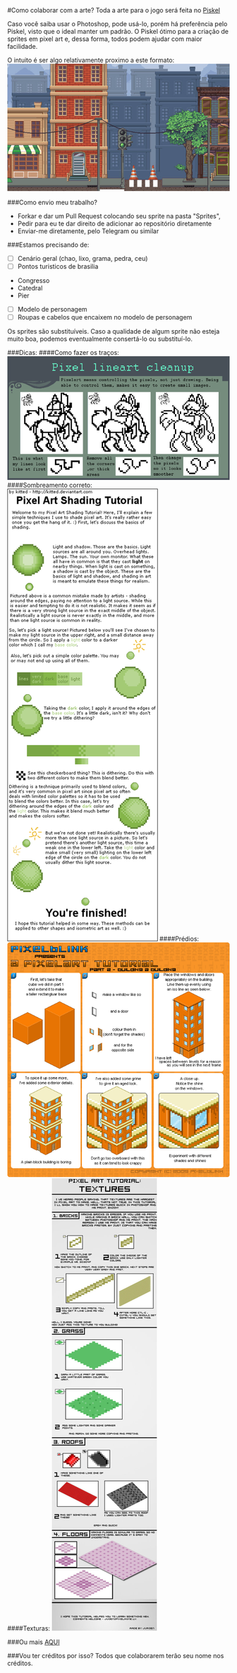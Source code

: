 #Como colaborar com a arte?
Toda a arte para o jogo será feita no [Piskel](http://www.piskelapp.com/)

Caso você saiba usar o Photoshop, pode usá-lo, porém há preferência pelo Piskel, visto que o ideal  manter um padrão. O Piskel  ótimo para a criação de sprites em pixel art e, dessa forma, todos podem ajudar com maior facilidade.

O intuito é ser algo relativamente proximo a este formato:
![Exemplo](/imgs/exemplo.jpeg)

###Como envio meu trabalho?
+ Forkar e dar um Pull Request colocando seu sprite na pasta "Sprites",
+ Pedir para eu te dar direito de adicionar ao repositório diretamente
+ Enviar-me diretamente, pelo Telegram ou similar


###Estamos precisando de:
- [ ] Cenário geral (chao, lixo, grama, pedra, ceu)
- [ ] Pontos turisticos de brasilia
* Congresso
* Catedral
* Pier
- [ ] Modelo de personagem
- [ ] Roupas e cabelos que encaixem no modelo de personagem

Os sprites são substituíveis. Caso a qualidade de algum sprite não esteja muito boa, podemos eventualmente consertá-lo ou substituí-lo.

###Dicas:
####Como fazer os traços:
![Como desenhar de forma limpa](/imgs/tutorial1.png)
####Sombreamento correto:
![Sombreamento correto](/imgs/tutorial2.png)
####Prédios:
![Predios](/imgs/tutorial3.gif)
####Texturas:
![Texturas](/imgs/tutorial4.jpg)

###Ou mais [AQUI](https://br.pinterest.com/patrickdaniels/pixelart-tutorials/)

###Vou ter créditos por isso?
Todos que colaborarem terão seu nome nos créditos.
